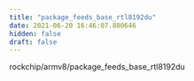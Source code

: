```yaml
---
title: "package_feeds_base_rtl8192du"
date: 2021-06-20 16:46:07.880646
hidden: false
draft: false
---
```


rockchip/armv8/package_feeds_base_rtl8192du

